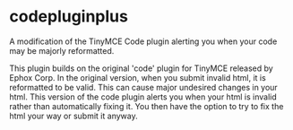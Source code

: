 # codepluginplus
A modification of the TinyMCE Code plugin alerting you when your code may be majorly reformatted.

This plugin builds on the original 'code' plugin for TinyMCE released by Ephox Corp. 
In the original version, when you submit invalid html, it is reformatted to be valid. 
This can cause major undesired changes in your html. This version of the code plugin 
alerts you when your html is invalid rather than automatically fixing it. You then have 
the option to try to fix the html your way or submit it anyway.
